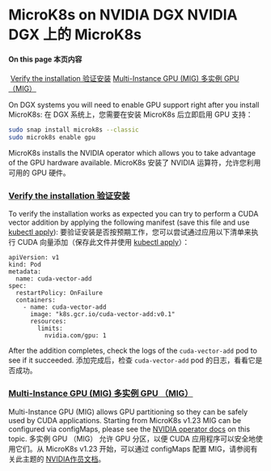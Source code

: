 # MicroK8s on NVIDIA DGX NVIDIA DGX 上的 MicroK8s

#### On this page 本页内容

​                                                [Verify the installation 验证安装](https://microk8s.io/docs/nvidia-dgx#verify-the-installation)                                                      [Multi-Instance GPU (MIG) 多实例 GPU （MIG）](https://microk8s.io/docs/nvidia-dgx#multi-instance-gpu-mig)                                                              

On DGX systems you will need to enable GPU support right after you install MicroK8s:
在 DGX 系统上，您需要在安装 MicroK8s 后立即启用 GPU 支持：

```bash
sudo snap install microk8s --classic
sudo microk8s enable gpu
```

MicroK8s installs the NVIDIA operator which allows you to take advantage of the GPU hardware available.
MicroK8s 安装了 NVIDIA 运算符，允许您利用可用的 GPU 硬件。

### [Verify the installation 验证安装](https://microk8s.io/docs/nvidia-dgx#verify-the-installation)

To verify the installation works as expected you can try to perform a CUDA vector addition by applying the following manifest (save this file and  use [kubectl apply](https://kubectl.docs.kubernetes.io/references/kubectl/apply/)):
要验证安装是否按预期工作，您可以尝试通过应用以下清单来执行 CUDA 向量添加（保存此文件并使用 [kubectl apply](https://kubectl.docs.kubernetes.io/references/kubectl/apply/)）：

```auto
apiVersion: v1
kind: Pod
metadata:
  name: cuda-vector-add
spec:
  restartPolicy: OnFailure
  containers:
    - name: cuda-vector-add
      image: "k8s.gcr.io/cuda-vector-add:v0.1"
      resources:
        limits:
          nvidia.com/gpu: 1
```

After the addition completes, check the logs of the `cuda-vector-add` pod to see if it succeeded.
添加完成后，检查 `cuda-vector-add` pod 的日志，看看它是否成功。

### [Multi-Instance GPU (MIG) 多实例 GPU （MIG）](https://microk8s.io/docs/nvidia-dgx#multi-instance-gpu-mig)

Multi-Instance GPU (MIG) allows GPU partitioning so they can be safely used by CUDA  applications. Starting from MicroK8s v1.23 MIG can be configured via  configMaps, please see the [NVIDIA operator docs](https://docs.nvidia.com/datacenter/cloud-native/gpu-operator/gpu-operator-mig.html) on this topic.
多实例 GPU （MIG） 允许 GPU 分区，以便 CUDA 应用程序可以安全地使用它们。从 MicroK8s v1.23 开始，可以通过 configMaps 配置 MIG，请参阅有关此主题的 [NVIDIA作员文档](https://docs.nvidia.com/datacenter/cloud-native/gpu-operator/gpu-operator-mig.html)。